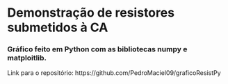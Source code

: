 <h1>Demonstração de resistores submetidos à CA</h1>

<h3>Gráfico feito em Python com as bibliotecas numpy e matploitlib.</h3>

<p>Link para o repositório: https://github.com/PedroMaciel09/graficoResistPy</p>
